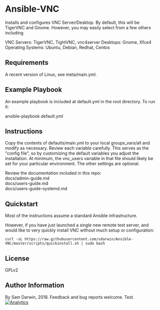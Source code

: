 # Ansible-VNC

Installs and configures VNC Server/Desktop. By default, this will be TigerVNC and Gnome. However, you may easily select from a few others including

VNC Servers: TigerVNC, TightVNC, vnc4server
Desktops: Gnome, Xfce4
Operating Systems: Ubuntu, Debian, Redhat, Centos

## Requirements

A recent version of Linux, see meta/main.yml.

## Example Playbook

An example playbook is included at default.yml in the root directory. To run it:

ansible-playbook default.yml

## Instructions

Copy the contents of defaults/main.yml to your local groups_vars/all and modify as necessary. Review each variable carefully. This serves as the "config file", so by customizing the default variables you adjust the installation. At minimum, the vnc_users variable in that file should likely be set for your particular environment. The other settings are optional.

Review the documentation included in this repo:<br/>
docs/admin-guide.md<br/>
docs/users-guide.md<br/>
docs/users-guide-systemd.md

## Quickstart

Most of the instructions assume a standard Ansible infrastructure.

However, if you have just launched a single new remote test server, and would like to very quickly install VNC without much setup or configuration:

```
curl -sL https://raw.githubusercontent.com/sdarwin/Ansible-VNC/master/scripts/quickinstall.sh | sudo bash
```

## License

GPLv2

## Author Information

By Sam Darwin, 2018. Feedback and bug reports welcome.
Test.
[![Analytics](https://ga-beacon.appspot.com/UA-112361697-1/Ansible-VNC)](https://github.com/igrigorik/ga-beacon)

